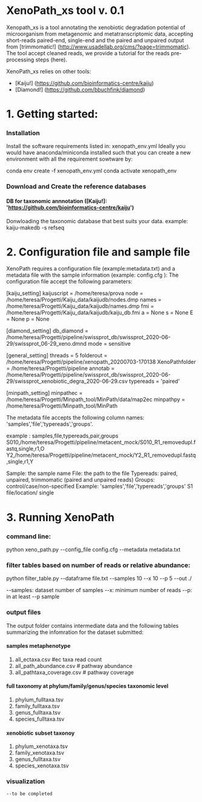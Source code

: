 # XenoPath_xs tool v. 0.1

Xenopath_xs is a tool annotating the xenobiotic degradation potential of microorganism from metagenomic and metatranscriptomic data, accepting short-reads paired-end, single-end and the paired and unpaired output from [trimmomatic!] (http://www.usadellab.org/cms/?page=trimmomatic).
The tool accept cleaned reads, we provide a tutorial for the reads pre-processing steps (here).

XenoPath_xs relies on other tools:
 - [Kaiju!] (https://github.com/bioinformatics-centre/kaiju)
 - [Diamond!] (https://github.com/bbuchfink/diamond)





# 1. Getting started: 

### Installation 
Install the software requirements listed in: xenopath_env.yml
Ideally you would have anaconda/miniconda installed such that you can create a new environment with all the requirement sowtware 
by: 

conda env create -f xenopath_env.yml
conda activate xenopath_env

### Download and Create the reference databases

#### DB for taxonomic annnotation ([Kaiju!]: 'https://github.com/bioinformatics-centre/kaiju')

Donwloading the taxonomic database that best suits your data. 
example: 
    kaiju-makedb -s refseq 
    

# 2. Configuration file and sample file
XenoPath requires a configuration file (example:metadata.txt) and a metadata file with the sample information (example: config.cfg ): 
The configuration file accept the following parameters: 

\[kaiju_setting]
kaijuscript = /home/teresa/prova
node = /home/teresa/Progetti/Kaiju_data/kaijudb/nodes.dmp
names = /home/teresa/Progetti/Kaiju_data/kaijudb/names.dmp
fmi =  /home/teresa/Progetti/Kaiju_data/kaijudb/kaiju_db.fmi
a = None
s = None
E = None
p = None

\[diamond_setting]
db_diamond = /home/teresa/Progetti/pipeline/swissprot_db/swissprot_2020-06-29/swissprot_06-29_xeno.dmnd
mode = sensitive

\[general_setting]
threads = 5
folderout = /home/teresa/Progetti/pipeline/xenopath_20200703-170138
XenoPathfolder = /home/teresa/Progetti/pipeline
annotab = /home/teresa/Progetti/pipeline/swissprot_db/swissprot_2020-06-29/swissprot_xenobiotic_degra_2020-06-29.csv
typereads = 'paired'

\[minpath_setting]
minpathec = /home/teresa/Progetti/Minpath_tool/MinPath/data/map2ec
minpathpy = /home/teresa/Progetti/Minpath_tool/MinPath

The metadata file accepts the following column names: 'samples','file','typereads','groups'.
    
example : 
samples,file,typereads,pair,groups
S010,/home/teresa/Progetti/pipeline/metacent_mock/S010_R1_removedupl.fastq,single,r1,O
Y2,/home/teresa/Progetti/pipeline/metacent_mock/Y2_R1_removedupl.fastq,single,r1,Y
    
Sample: the sample name
File: the path to the file
Typereads: paired, unpaired, trimmomatic (paired and unpaired reads)
Groups: control/case/non-specified
Example: 
'samples','file','typereads','groups'
S1  file/location/ single 

# 3. Running XenoPath 
    
### command line:
python xeno_path.py --config_file config.cfg --metadata metadata.txt
    
### filter tables based on number of reads or relative abundance: 
python filter_table.py --dataframe file.txt --samples 10 --x 10 --p 5 --out ./
    
--samples: dataset number of samples
--x: minimum number of reads
--p: in at least --p sample
    
### output files
The output folder contains intermediate data and the following tables summarizing the infomration for the dataset submitted: 
#### samples metaphenotype
1. all_ectaxa.csv #ec taxa read count 
1. all_path_abundance.csv #  pathway abundance
1. all_pathtaxa_coverage.csv # pathway coverage 
    
#### full taxonomy at phylum/family/genus/species taxonomic level
1. phylum_fulltaxa.tsv  
1. family_fulltaxa.tsv
1. genus_fulltaxa.tsv
1. species_fulltaxa.tsv
    
#### xenobiotic subset taxonoy
1. phylum_xenotaxa.tsv
1. family_xenotaxa.tsv       
1. genus_fulltaxa.tsv
1. species_xenotaxa.tsv
   

    
### visualization 
    
    --to be completed
    
    
